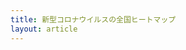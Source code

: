 ```yaml
---
title: 新型コロナウイルスの全国ヒートマップ
layout: article
---
```


<div id="info">
    <time id="date"></time>
    <span id="num"></span>
</div>

<div id="jp-map"></div>

<style>
svg{
    max-width: 100%;
}
svg path{
    transition: .3s;
}
#date{
    font-size: 24px;
}
#num{
    font-size: 32px;
    margin-left: 24px;
}
</style>

<script>
mapfulluri = true
</script>
<script src="https://himeyama.github.io/SARS-CoV-2/main.js"></script>